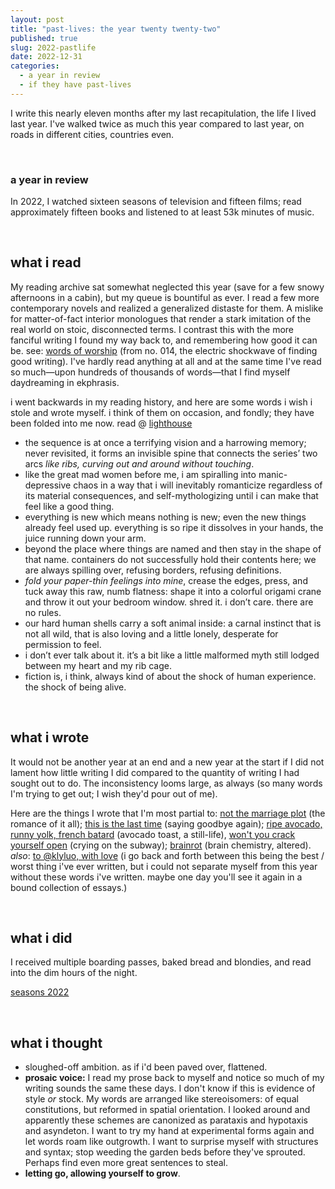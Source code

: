 ```yaml
---
layout: post
title: "past-lives: the year twenty twenty-two"
published: true
slug: 2022-pastlife
date: 2022-12-31
categories:
  - a year in review
  - if they have past-lives
---
```


I write this nearly eleven months after my last recapitulation, the life I lived last year. I've walked twice as much this year compared to last year, on roads in different cities, countries even. 

<br />

### a year in review

In 2022, I watched sixteen seasons of television and fifteen films; read approximately fifteen books and listened to at least 53k minutes of music. 

<!--more-->

<br />

## what i read

My reading archive sat somewhat neglected this year (save for a few snowy afternoons in a cabin), but my queue is bountiful as ever. I read a few more contemporary novels and realized a generalized distaste for them. A mislike for matter-of-fact interior monologues that render a stark imitation of the real world on stoic, disconnected terms. I contrast this with the more fanciful writing I found my way back to, and remembering how good it can be. see: [words of worship](https://blog.kellyluo.me/2022-10/collections-014) (from no. 014, the electric shockwave of finding good writing). I've hardly read anything at all and at the same time I've read so much—upon hundreds of thousands of words—that I find myself daydreaming in ekphrasis.

i went backwards in my reading history, and here are some words i wish i stole and wrote myself. i think of them on occasion, and fondly; they have been folded into me now. read @ [lighthouse](https://lighthouse.kellyluo.me/) 

- the sequence is at once a terrifying vision and a harrowing memory; never revisited, it forms an invisible spine that connects the series’ two arcs *like ribs, curving out and around without touching*.
- like the great mad women before me, i am spiralling into manic-depressive chaos in a way that i will inevitably romanticize regardless of its material consequences, and self-mythologizing until i can make that feel like a good thing. 
- everything is new which means nothing is new; even the new things already feel used up. everything is so ripe it dissolves in your hands, the juice running down your arm.
- beyond the place where things are named and then stay in the shape of that name. containers do not successfully hold their contents here; we are always spilling over, refusing borders, refusing definitions.
- *fold your paper-thin feelings into mine*, crease the edges, press, and tuck away this raw, numb flatness: shape it into a colorful origami crane and throw it out your bedroom window. shred it. i don’t care. there are no rules.
- our hard human shells carry a soft animal inside: a carnal instinct that is not all wild, that is also loving and a little lonely, desperate for permission to feel.
- i don’t ever talk about it. it’s a bit like a little malformed myth still lodged between my heart and my rib cage.
- fiction is, i think, always kind of about the shock of human experience. the shock of being alive.

<br />

## what i wrote

It would not be another year at an end and a new year at the start if I did not lament how little writing I did compared to the quantity of writing I had sought out to do. The inconsistency looms large, as always (so many words I'm trying to get out; I wish they'd pour out of me). 

Here are the things I wrote that I'm most partial to:
[not the marriage plot](https://blog.kellyluo.me/2022-09/not-the-marriage-plot) (the romance of it all); [this is the last time](https://blog.kellyluo.me/2022-11/this-is-the-last-time) (saying goodbye again); [ripe avocado, runny yolk, french batard](https://blog.kellyluo.me/2022-11/still-life-avocado-toast) (avocado toast, a still-life), [won't you crack yourself open](https://blog.kellyluo.me/2022-12/crack-yourself-open) (crying on the subway); [brainrot](https://blog.kellyluo.me/2022-11/brainrot) (brain chemistry, altered). *also*: [to @klyluo, with love](https://blog.kellyluo.me/2022-11/to-klyluo-with-love) (i go back and forth between this being the best / worst thing i've ever written, but i could not separate myself from this year without these words i've written. maybe one day you'll see it again in a bound collection of essays.)

<br />

## what i did

I received multiple boarding passes, baked bread and blondies, and read into the dim hours of the night. 

[seasons 2022](https://blog.kellyluo.me/2022-12/seasons-twenty-two)



<br />

## what i thought

- sloughed-off ambition. as if i'd been paved over, flattened. 
- **prosaic voice:** I read my prose back to myself and notice so much of my writing sounds the same these days. I don't know if this is evidence of style *or* stock. My words are arranged like stereoisomers: of equal constitutions, but reformed in spatial orientation. I looked around and apparently these schemes are canonized as parataxis and hypotaxis and asyndeton. I want to try my hand at experimental forms again and let words roam like outgrowth. I want to surprise myself with structures and syntax; stop weeding the garden beds before they've sprouted. Perhaps find even more great sentences to steal. 
- **letting go, allowing yourself to grow**. 


<br />
<br />


